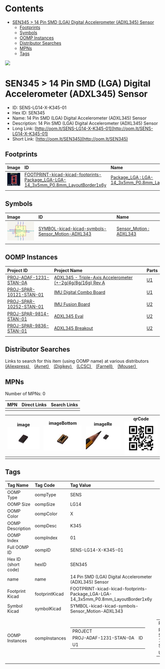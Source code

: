 



Contents
========

* [SEN345 > 14 Pin SMD (LGA) Digital Accelerometer (ADXL345) Sensor](#sen345--14-pin-smd-lga-digital-accelerometer-adxl345-sensor)
	* [Footprints](#footprints)
	* [Symbols](#symbols)
	* [OOMP Instances](#oomp-instances)
	* [Distributor Searches](#distributor-searches)
	* [MPNs](#mpns)
	* [Tags](#tags)
  
![][im]
# SEN345 > 14 Pin SMD (LGA) Digital Accelerometer (ADXL345) Sensor

- ID: SENS-LG14-X-K345-01
- Hex ID: SEN345
- Name: 14 Pin SMD (LGA) Digital Accelerometer (ADXL345) Sensor
- Description: 14 Pin SMD (LGA) Digital Accelerometer (ADXL345) Sensor
- Long Link: [http://oom.lt/SENS-LG14-X-K345-01](http://oom.lt/SENS-LG14-X-K345-01)
- Short Link: [http://oom.lt/SEN345](http://oom.lt/SEN345)

## Footprints
  

|Image|ID|Name|
| :--- | :--- | :--- |
|[![](https://raw.githubusercontent.com/oomlout/oomlout_OOMP_eda_V2/main/FOOTPRINT/kicad/kicad-footprints/Package_LGA/LGA-14_3x5mm_P0.8mm_LayoutBorder1x6y/image_140.png)](https://github.com/oomlout/oomlout_OOMP_eda_V2/tree/main/FOOTPRINT/kicad/kicad-footprints/Package_LGA/LGA-14_3x5mm_P0.8mm_LayoutBorder1x6y/)|[FOOTPRINT-kicad-kicad-footprints-Package_LGA-LGA-14_3x5mm_P0.8mm_LayoutBorder1x6y](https://github.com/oomlout/oomlout_OOMP_eda_V2/tree/main/FOOTPRINT/kicad/kicad-footprints/Package_LGA/LGA-14_3x5mm_P0.8mm_LayoutBorder1x6y/)|[Package_LGA : LGA-14_3x5mm_P0.8mm_LayoutBorder1x6y](https://github.com/oomlout/oomlout_OOMP_eda_V2/tree/main/FOOTPRINT/kicad/kicad-footprints/Package_LGA/LGA-14_3x5mm_P0.8mm_LayoutBorder1x6y/)|
||||

## Symbols
  

|Image|ID|Name|
| :--- | :--- | :--- |
|[![](https://raw.githubusercontent.com/oomlout/oomlout_OOMP_eda_V2/main/SYMBOL/kicad/kicad-symbols/Sensor_Motion/ADXL343/image_140.png)](https://github.com/oomlout/oomlout_OOMP_eda_V2/tree/main/SYMBOL/kicad/kicad-symbols/Sensor_Motion/ADXL343/)|[SYMBOL-kicad-kicad-symbols-Sensor_Motion-ADXL343](https://github.com/oomlout/oomlout_OOMP_eda_V2/tree/main/SYMBOL/kicad/kicad-symbols/Sensor_Motion/ADXL343/)|[Sensor_Motion : ADXL343](https://github.com/oomlout/oomlout_OOMP_eda_V2/tree/main/SYMBOL/kicad/kicad-symbols/Sensor_Motion/ADXL343/)|
||||

## OOMP Instances
  

|Project ID|Project Name|Parts|
| :--- | :--- | :--- |
|[PROJ-ADAF-1231-STAN-0A](https://github.com/oomlout/oomlout_OOMP_projects_V2/tree/main/PROJ/ADAF/1231/STAN/0A/)|[ADXL345 - Triple-Axis Accelerometer (+-2g/4g/8g/16g) Rev A](https://github.com/oomlout/oomlout_OOMP_projects_V2/tree/main/PROJ/ADAF/1231/STAN/0A/)|[U1](https://github.com/oomlout/oomlout_OOMP_projects_V2/tree/main/PROJ/ADAF/1231/STAN/0A/)|
|[PROJ-SPAR-10121-STAN-01](https://github.com/oomlout/oomlout_OOMP_projects_V2/tree/main/PROJ/SPAR/10121/STAN/01/)|[IMU Digital Combo Board](https://github.com/oomlout/oomlout_OOMP_projects_V2/tree/main/PROJ/SPAR/10121/STAN/01/)|[U1](https://github.com/oomlout/oomlout_OOMP_projects_V2/tree/main/PROJ/SPAR/10121/STAN/01/)|
|[PROJ-SPAR-10252-STAN-01](https://github.com/oomlout/oomlout_OOMP_projects_V2/tree/main/PROJ/SPAR/10252/STAN/01/)|[IMU Fusion Board](https://github.com/oomlout/oomlout_OOMP_projects_V2/tree/main/PROJ/SPAR/10252/STAN/01/)|[U2](https://github.com/oomlout/oomlout_OOMP_projects_V2/tree/main/PROJ/SPAR/10252/STAN/01/)|
|[PROJ-SPAR-9814-STAN-01](https://github.com/oomlout/oomlout_OOMP_projects_V2/tree/main/PROJ/SPAR/9814/STAN/01/)|[ADXL345 Eval](https://github.com/oomlout/oomlout_OOMP_projects_V2/tree/main/PROJ/SPAR/9814/STAN/01/)|[U2](https://github.com/oomlout/oomlout_OOMP_projects_V2/tree/main/PROJ/SPAR/9814/STAN/01/)|
|[PROJ-SPAR-9836-STAN-01](https://github.com/oomlout/oomlout_OOMP_projects_V2/tree/main/PROJ/SPAR/9836/STAN/01/)|[ADXL345 Breakout](https://github.com/oomlout/oomlout_OOMP_projects_V2/tree/main/PROJ/SPAR/9836/STAN/01/)|[U2](https://github.com/oomlout/oomlout_OOMP_projects_V2/tree/main/PROJ/SPAR/9836/STAN/01/)|
||||

## Distributor Searches
  
Links to search for this item (using OOMP name) at various distributors  
[(Aliexpress) ](https://www.aliexpress.com/wholesale?SearchText=111714+Pin+SMD+LGA+Digital+Accelerometer+ADXL345+Sensor)&nbsp;&nbsp;&nbsp;[(Avnet) ](https://www.avnet.com/shop/us/search/14+Pin+SMD+LGA+Digital+Accelerometer+ADXL345+Sensor)&nbsp;&nbsp;&nbsp;[(Digikey) ](https://www.digikey.co.uk/en/products/result?s=14+Pin+SMD+LGA+Digital+Accelerometer+ADXL345+Sensor)&nbsp;&nbsp;&nbsp;[(LCSC) ](https://www.lcsc.com/search?q=14+Pin+SMD+LGA+Digital+Accelerometer+ADXL345+Sensor)&nbsp;&nbsp;&nbsp;[(Farnell) ](https://uk.farnell.com/search?st=14+Pin+SMD+LGA+Digital+Accelerometer+ADXL345+Sensor)&nbsp;&nbsp;&nbsp;[(Mouser) ](https://www.mouser.com/c/?q=14+Pin+SMD+LGA+Digital+Accelerometer+ADXL345+Sensor)&nbsp;&nbsp;&nbsp;
## MPNs
  
Number of MPNs: 0  

|MPN|Direct Links|Search Links|
| :--- | :--- | :--- |
||||
  

|image<br>[![](https://raw.githubusercontent.com/oomlout/oomlout_OOMP_parts_V2/main/SENS/LG14/X/K345/01/image_140.jpg)](https://github.com/oomlout/oomlout_OOMP_parts_V2/tree/main/SENS/LG14/X/K345/01/image.jpg)|imageBottom<br>[![](https://raw.githubusercontent.com/oomlout/oomlout_OOMP_parts_V2/main/SENS/LG14/X/K345/01/image_BOTTOM_140.jpg)](https://github.com/oomlout/oomlout_OOMP_parts_V2/tree/main/SENS/LG14/X/K345/01/image_BOTTOM.jpg)|imageRe<br>[![](https://raw.githubusercontent.com/oomlout/oomlout_OOMP_parts_V2/main/SENS/LG14/X/K345/01/image_RE_140.jpg)](https://github.com/oomlout/oomlout_OOMP_parts_V2/tree/main/SENS/LG14/X/K345/01/image_RE.jpg)|qrCode<br>[![](https://raw.githubusercontent.com/oomlout/oomlout_OOMP_parts_V2/main/SENS/LG14/X/K345/01/qrCode_140.png)](https://github.com/oomlout/oomlout_OOMP_parts_V2/tree/main/SENS/LG14/X/K345/01/qrCode.png)|
| :---: | :---: | :---: | :---: |
|||||

## Tags
  

|Tag Name|Tag Code|Tag Value|
| :--- | :--- | :--- |
|OOMP Type|oompType|SENS|
|OOMP Size|oompSize|LG14|
|OOMP Color|oompColor|X|
|OOMP Description|oompDesc|K345|
|OOMP Index|oompIndex|01|
|Full OOMP ID|oompID|SENS-LG14-X-K345-01|
|Hex ID (short code)|hexID|SEN345|
|name|name|14 Pin SMD (LGA) Digital Accelerometer (ADXL345) Sensor|
|Footprint Kicad|footprintKicad|FOOTPRINT-kicad-kicad-footprints-Package_LGA-LGA-14_3x5mm_P0.8mm_LayoutBorder1x6y|
|Symbol Kicad|symbolKicad|SYMBOL-kicad-kicad-symbols-Sensor_Motion-ADXL343|
|OOMP Instances|oompInstances|<table><tr><td>PROJECT</td></tr><tr><td> PROJ-ADAF-1231-STAN-0A</td><td> ID</td></tr><tr><td> U1</td></tr></table></td><td> <table><tr><td>PROJECT</td></tr><tr><td> PROJ-SPAR-10121-STAN-01</td><td> ID</td></tr><tr><td> U1</td></tr></table></td><td> <table><tr><td>PROJECT</td></tr><tr><td> PROJ-SPAR-10252-STAN-01</td><td> ID</td></tr><tr><td> U2</td></tr></table></td><td> <table><tr><td>PROJECT</td></tr><tr><td> PROJ-SPAR-9814-STAN-01</td><td> ID</td></tr><tr><td> U2</td></tr></table></td><td> <table><tr><td>PROJECT</td></tr><tr><td> PROJ-SPAR-9836-STAN-01</td><td> ID</td></tr><tr><td> U2</td></tr></table>|
||||



[im]: image_450.jpg
